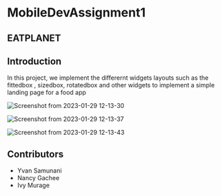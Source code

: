 # MobileDevAssignment1
## EATPLANET

## Introduction

In this project, we implement the differernt widgets layouts such as the fittedbox , sizedbox, rotatedbox and other widgets to implement a simple landing page for a food app

![Screenshot from 2023-01-29 12-13-30](https://user-images.githubusercontent.com/90448343/215317007-afda16a0-c099-433a-9989-7258161b296f.png)


![Screenshot from 2023-01-29 12-13-37](https://user-images.githubusercontent.com/90448343/215316929-c567a4dc-cc14-499a-9ec9-b3bbf66e1b69.png)

![Screenshot from 2023-01-29 12-13-43](https://user-images.githubusercontent.com/90448343/215316939-4f4ef6fb-6cd8-45e1-b800-6742ed2d76ae.png)

## Contributors
* Yvan Samunani
* Nancy Gachee
* Ivy Murage
